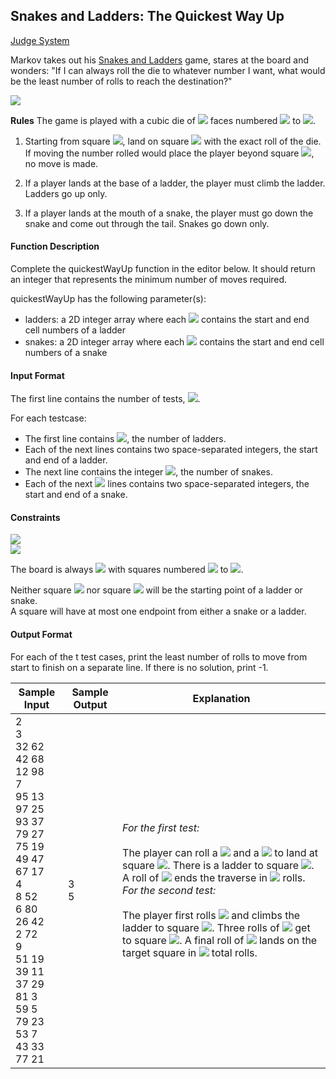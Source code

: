 ## Snakes and Ladders: The Quickest Way Up

[Judge System](https://www.hackerrank.com/challenges/the-quickest-way-up/)

Markov takes out his [Snakes and Ladders](https://en.wikipedia.org/wiki/Snakes_and_Ladders) game, stares at the board and wonders: "If I can always roll the die to whatever number I want, what would be the least number of rolls to reach the destination?"

![](https://github.com/andy489/Data_Structures_and_Algorithms_CPP/blob/master/assets/Snakes%20and%20Ladders%2001.png)

**Rules** The game is played with a cubic die of <img src="https://latex.codecogs.com/svg.latex?\Large&space;6"> faces numbered <img src="https://latex.codecogs.com/svg.latex?\Large&space;1"> to <img src="https://latex.codecogs.com/svg.latex?\Large&space;6">.

1. Starting from square <img src="https://latex.codecogs.com/svg.latex?\Large&space;1">, land on square <img src="https://latex.codecogs.com/svg.latex?\Large&space;100"> with the exact roll of the die. If moving the number rolled would place the player beyond square <img src="https://latex.codecogs.com/svg.latex?\Large&space;100">, no move is made.

2. If a player lands at the base of a ladder, the player must climb the ladder. Ladders go up only.

3. If a player lands at the mouth of a snake, the player must go down the snake and come out through the tail. Snakes go down only.

#### Function Description

Complete the quickestWayUp function in the editor below. It should return an integer that represents the minimum number of moves required.

quickestWayUp has the following parameter(s):
- ladders: a 2D integer array where each <img src="https://latex.codecogs.com/svg.latex?\Large&space;ladders[i]"> contains the start and end cell numbers of a ladder
- snakes: a 2D integer array where each <img src="https://latex.codecogs.com/svg.latex?\Large&space;snakes[i]"> contains the start and end cell numbers of a snake

#### Input Format

The first line contains the number of tests, <img src="https://latex.codecogs.com/svg.latex?\Large&space;t">.

For each testcase:
- The first line contains <img src="https://latex.codecogs.com/svg.latex?\Large&space;n">, the number of ladders.
- Each of the next lines contains two space-separated integers, the start and end of a ladder.
- The next line contains the integer <img src="https://latex.codecogs.com/svg.latex?\Large&space;m">, the number of snakes.
- Each of the next <img src="https://latex.codecogs.com/svg.latex?\Large&space;m"> lines contains two space-separated integers, the start and end of a snake.

#### Constraints

<img src="https://latex.codecogs.com/svg.latex?\Large&space;1\le{t}\le{10}"><br>
<img src="https://latex.codecogs.com/svg.latex?\Large&space;1\le{n,m}\le{15}">

The board is always <img src="https://latex.codecogs.com/svg.latex?\Large&space;10\times{10}"> with squares numbered <img src="https://latex.codecogs.com/svg.latex?\Large&space;1"> to <img src="https://latex.codecogs.com/svg.latex?\Large&space;100">.

Neither square <img src="https://latex.codecogs.com/svg.latex?\Large&space;1"> nor square <img src="https://latex.codecogs.com/svg.latex?\Large&space;100"> will be the starting point of a ladder or snake.<br>
A square will have at most one endpoint from either a snake or a ladder.

#### Output Format

For each of the t test cases, print the least number of rolls to move from start to finish on a separate line. If there is no solution, print -1.

Sample Input|Sample Output|Explanation
-|-|-
2<br>3<br>32 62<br>42 68<br>12 98<br>7<br>95 13<br>97 25<br>93 37<br>79 27<br>75 19<br>49 47<br>67 17<br>4<br>8 52<br>6 80<br>26 42<br>2 72<br>9<br>51 19<br>39 11<br>37 29<br>81 3<br>59 5<br>79 23<br>53 7<br>43 33<br>77 21|3<br>5|*For the first test:*<br><br>The player can roll a <img src="https://latex.codecogs.com/svg.latex?\Large&space;5"> and a <img src="https://latex.codecogs.com/svg.latex?\Large&space;6"> to land at square <img src="https://latex.codecogs.com/svg.latex?\Large&space;12">. There is a ladder to square <img src="https://latex.codecogs.com/svg.latex?\Large&space;98">. A roll of <img src="https://latex.codecogs.com/svg.latex?\Large&space;2"> ends the traverse in <img src="https://latex.codecogs.com/svg.latex?\Large&space;3"> rolls.<br>*For the second test:*<br><br>The player first rolls <img src="https://latex.codecogs.com/svg.latex?\Large&space;5"> and climbs the ladder to square <img src="https://latex.codecogs.com/svg.latex?\Large&space;80">. Three rolls of <img src="https://latex.codecogs.com/svg.latex?\Large&space;6"> get to square <img src="https://latex.codecogs.com/svg.latex?\Large&space;98">. A final roll of <img src="https://latex.codecogs.com/svg.latex?\Large&space;2"> lands on the target square in <img src="https://latex.codecogs.com/svg.latex?\Large&space;5"> total rolls. 
